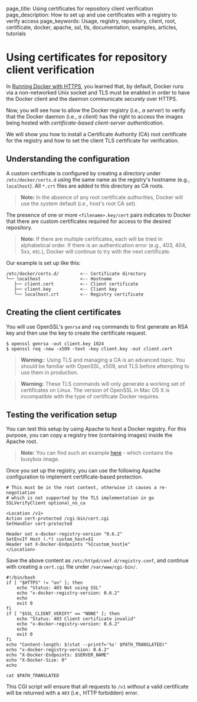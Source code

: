 page_title: Using certificates for repository client verification
page_description: How to set up and use certificates with a registry to verify access
page_keywords: Usage, registry, repository, client, root, certificate, docker, apache, ssl, tls, documentation, examples, articles, tutorials

# Using certificates for repository client verification

In [Running Docker with HTTPS](/articles/https), you learned that, by default,
Docker runs via a non-networked Unix socket and TLS must be enabled in order
to have the Docker client and the daemon communicate securely over HTTPS.

Now, you will see how to allow the Docker registry (i.e., *a server*) to
verify that the Docker daemon (i.e., *a client*) has the right to access the
images being hosted with *certificate-based client-server authentication*.

We will show you how to install a Certificate Authority (CA) root certificate
for the registry and how to set the client TLS certificate for verification.

## Understanding the configuration

A custom certificate is configured by creating a directory under
`/etc/docker/certs.d` using the same name as the registry's hostname (e.g.,
`localhost`). All `*.crt` files are added to this directory as CA roots.

> **Note:**
> In the absence of any root certificate authorities, Docker
> will use the system default (i.e., host's root CA set).

The presence of one or more `<filename>.key/cert` pairs indicates to Docker
that there are custom certificates required for access to the desired
repository.

> **Note:**
> If there are multiple certificates, each will be tried in alphabetical
> order. If there is an authentication error (e.g., 403, 404, 5xx, etc.), Docker
> will continue to try with the next certificate.

Our example is set up like this:

    /etc/docker/certs.d/        <-- Certificate directory
    └── localhost               <-- Hostname
       ├── client.cert          <-- Client certificate
       ├── client.key           <-- Client key
       └── localhost.crt        <-- Registry certificate

## Creating the client certificates

You will use OpenSSL's `genrsa` and `req` commands to first generate an RSA
key and then use the key to create the certificate request.   

    $ openssl genrsa -out client.key 1024
    $ openssl req -new -x509 -text -key client.key -out client.cert

> **Warning:**: 
> Using TLS and managing a CA is an advanced topic.
> You should be familiar with OpenSSL, x509, and TLS before
> attempting to use them in production. 

> **Warning:**
> These TLS commands will only generate a working set of certificates on Linux.
> The version of OpenSSL in Mac OS X is incompatible with the type of
> certificate Docker requires.

## Testing the verification setup

You can test this setup by using Apache to host a Docker registry.
For this purpose, you can copy a registry tree (containing images) inside
the Apache root.

> **Note:**
> You can find such an example [here](
> http://people.gnome.org/~alexl/v1.tar.gz) - which contains the busybox image.

Once you set up the registry, you can use the following Apache configuration
to implement certificate-based protection.

    # This must be in the root context, otherwise it causes a re-negotiation
    # which is not supported by the TLS implementation in go
    SSLVerifyClient optional_no_ca

    <Location /v1>
    Action cert-protected /cgi-bin/cert.cgi
    SetHandler cert-protected

    Header set x-docker-registry-version "0.6.2"
    SetEnvIf Host (.*) custom_host=$1
    Header set X-Docker-Endpoints "%{custom_host}e"
    </Location>

Save the above content as `/etc/httpd/conf.d/registry.conf`, and
continue with creating a `cert.cgi` file under `/var/www/cgi-bin/`.

    #!/bin/bash
    if [ "$HTTPS" != "on" ]; then
        echo "Status: 403 Not using SSL"
        echo "x-docker-registry-version: 0.6.2"
        echo
        exit 0
    fi
    if [ "$SSL_CLIENT_VERIFY" == "NONE" ]; then
        echo "Status: 403 Client certificate invalid"
        echo "x-docker-registry-version: 0.6.2"
        echo
        exit 0
    fi
    echo "Content-length: $(stat --printf='%s' $PATH_TRANSLATED)"
    echo "x-docker-registry-version: 0.6.2"
    echo "X-Docker-Endpoints: $SERVER_NAME"
    echo "X-Docker-Size: 0"
    echo

    cat $PATH_TRANSLATED

This CGI script will ensure that all requests to `/v1` *without* a valid
certificate will be returned with a `403` (i.e., HTTP forbidden) error.
